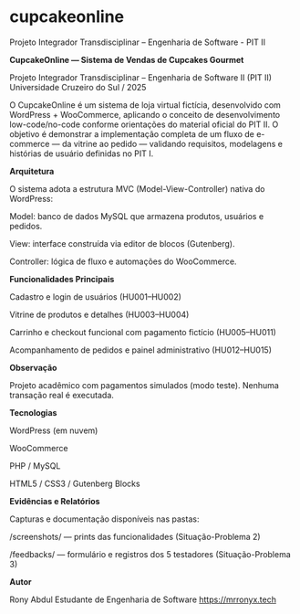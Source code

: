 # cupcakeonline
Projeto Integrador Transdisciplinar – Engenharia de Software - PIT II

**CupcakeOnline — Sistema de Vendas de Cupcakes Gourmet**

Projeto Integrador Transdisciplinar – Engenharia de Software II (PIT II)
Universidade Cruzeiro do Sul / 2025

O CupcakeOnline é um sistema de loja virtual fictícia, desenvolvido com WordPress + WooCommerce, aplicando o conceito de desenvolvimento low-code/no-code conforme orientações do material oficial do PIT II.
O objetivo é demonstrar a implementação completa de um fluxo de e-commerce — da vitrine ao pedido — validando requisitos, modelagens e histórias de usuário definidas no PIT I.

**Arquitetura**

O sistema adota a estrutura MVC (Model-View-Controller) nativa do WordPress:

Model: banco de dados MySQL que armazena produtos, usuários e pedidos.

View: interface construída via editor de blocos (Gutenberg).

Controller: lógica de fluxo e automações do WooCommerce.

**Funcionalidades Principais**

Cadastro e login de usuários (HU001–HU002)

Vitrine de produtos e detalhes (HU003–HU004)

Carrinho e checkout funcional com pagamento fictício (HU005–HU011)

Acompanhamento de pedidos e painel administrativo (HU012–HU015)

**Observação**

Projeto acadêmico com pagamentos simulados (modo teste).
Nenhuma transação real é executada.

**Tecnologias**

WordPress (em nuvem)

WooCommerce

PHP / MySQL

HTML5 / CSS3 / Gutenberg Blocks

**Evidências e Relatórios**

Capturas e documentação disponíveis nas pastas:

/screenshots/ — prints das funcionalidades (Situação-Problema 2)

/feedbacks/ — formulário e registros dos 5 testadores (Situação-Problema 3)

**Autor**

Rony Abdul
Estudante de Engenharia de Software
https://mrronyx.tech
